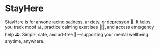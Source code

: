 # StayHere
StayHere is for anyone facing sadness, anxiety, or depression 💙. It helps you track mood 📊, practice calming exercises 🧘‍♂️, and access emergency help 🚑. Simple, safe, and ad-free 🚫—supporting your mental wellbeing anytime, anywhere.
